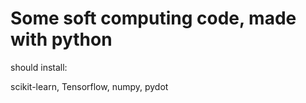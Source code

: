 # Some soft computing code, made with python

should install:

scikit-learn, Tensorflow, numpy, pydot
